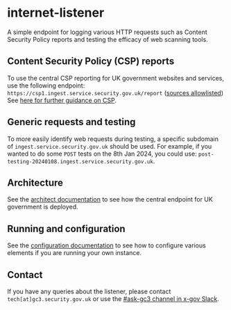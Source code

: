 # internet-listener
A simple endpoint for logging various HTTP requests such as Content Security Policy reports and testing the efficacy of web scanning tools.

## Content Security Policy (CSP) reports
To use the central CSP reporting for UK government websites and services, use the following endpoint:  
`https://csp1.ingest.service.security.gov.uk/report` ([sources allowlisted](https://github.com/co-cddo/internet-listener/blob/main/lambda.tf#L96))  
See [here for further guidance on CSP](docs/csp.md).

## Generic requests and testing
To more easily identify web requests during testing, a specific subdomain of `ingest.service.security.gov.uk` should be used. For example, if you wanted to do some `POST` tests on the 8th Jan 2024, you could use: `post-testing-20240108.ingest.service.security.gov.uk`.

## Architecture
See the [architect documentation](docs/architecture.md) to see how the central endpoint for UK government is deployed.

## Running and configuration
See the [configuration documentation](docs/config.md) to see how to configure various elements if you are running your own instance.

## Contact
If you have any queries about the listener, please contact `tech[at]gc3.security.gov.uk` or use the [#ask-gc3 channel in x-gov Slack](https://ukgovernmentdigital.slack.com/archives/C066WUHDJ10).
